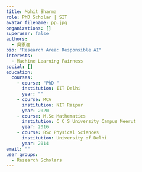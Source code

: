 ```yaml
---
title: Mohit Sharma
role: PhD Scholar | SIT
avatar_filename: pp.jpg
organizations: []
superuser: false
authors:
  - 吳恩達
bio: "Research Area: Responsible AI"
interests:
  - Machine Learning Fairness
social: []
education:
  courses:
    - course: "PhD "
      institution: IIT Delhi
      year: ""
    - course: MCA
      institution: NIT Raipur
      year: 2020
    - course: M.Sc Mathematics
      institution: C C S University Campus Meerut
      year: 2016
    - course: BSc Physical Sciences
      institution: University of Delhi
      year: 2014
email: ""
user_groups:
  - Research Scholars
---
```

